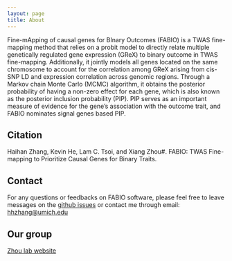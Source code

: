 ```yaml
---
layout: page
title: About
---
```


Fine-mApping of causal genes for BInary Outcomes (FABIO) is a TWAS fine-mapping method that relies on a probit model to directly relate multiple genetically regulated gene expression (GReX) to binary outcome in TWAS fine-mapping. Additionally, it jointly models all genes located on the same chromosome to account for the correlation among GReX arising from cis-SNP LD and expression correlation across genomic regions. Through a Markov chain Monte Carlo (MCMC) algorithm, it obtains the posterior probability of having a non-zero effect for each gene, which is also known as the posterior inclusion probability (PIP). PIP serves as an important measure of evidence for the gene’s association with the outcome trait, and FABIO nominates signal genes based PIP. 

Citation
-------------------
Haihan Zhang, Kevin He, Lam C. Tsoi, and Xiang Zhou#. FABIO: TWAS Fine-mapping to Prioritize Causal Genes for Binary Traits.

Contact
-------------------
For any questions or feedbacks on FABIO software, please feel free to leave messages on the [github issues](https://github.com/superggbond/FABIO-command-line-tool/issues) or contact me through email: hhzhang@umich.edu

Our group
-------------------
[Zhou lab website](https://www.xzlab.org/)

